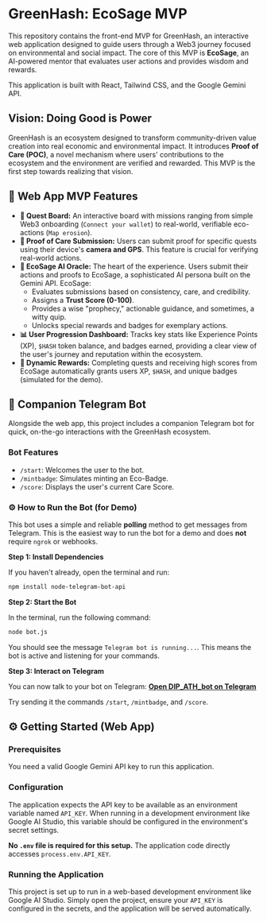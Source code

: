# GreenHash: EcoSage MVP

This repository contains the front-end MVP for GreenHash, an interactive web application designed to guide users through a Web3 journey focused on environmental and social impact. The core of this MVP is **EcoSage**, an AI-powered mentor that evaluates user actions and provides wisdom and rewards.

This application is built with React, Tailwind CSS, and the Google Gemini API.

## Vision: Doing Good is Power

GreenHash is an ecosystem designed to transform community-driven value creation into real economic and environmental impact. It introduces **Proof of Care (POC)**, a novel mechanism where users' contributions to the ecosystem and the environment are verified and rewarded. This MVP is the first step towards realizing that vision.

## 🚀 Web App MVP Features

*   **🌱 Quest Board:** An interactive board with missions ranging from simple Web3 onboarding (`Connect your wallet`) to real-world, verifiable eco-actions (`Map erosion`).
*   **📸 Proof of Care Submission:** Users can submit proof for specific quests using their device's **camera and GPS**. This feature is crucial for verifying real-world actions.
*   **🤖 EcoSage AI Oracle:** The heart of the experience. Users submit their actions and proofs to EcoSage, a sophisticated AI persona built on the Gemini API. EcoSage:
    *   Evaluates submissions based on consistency, care, and credibility.
    *   Assigns a **Trust Score (0-100)**.
    *   Provides a wise "prophecy," actionable guidance, and sometimes, a witty quip.
    *   Unlocks special rewards and badges for exemplary actions.
*   **📊 User Progression Dashboard:** Tracks key stats like Experience Points (XP), `$HASH` token balance, and badges earned, providing a clear view of the user's journey and reputation within the ecosystem.
*   **💎 Dynamic Rewards:** Completing quests and receiving high scores from EcoSage automatically grants users XP, `$HASH`, and unique badges (simulated for the demo).

## 🤖 Companion Telegram Bot

Alongside the web app, this project includes a companion Telegram bot for quick, on-the-go interactions with the GreenHash ecosystem.

### Bot Features

*   `/start`: Welcomes the user to the bot.
*   `/mintbadge`: Simulates minting an Eco-Badge.
*   `/score`: Displays the user's current Care Score.

### ⚙️ How to Run the Bot (for Demo)

This bot uses a simple and reliable **polling** method to get messages from Telegram. This is the easiest way to run the bot for a demo and does **not** require `ngrok` or webhooks.

**Step 1: Install Dependencies**

If you haven't already, open the terminal and run:
```bash
npm install node-telegram-bot-api
```

**Step 2: Start the Bot**

In the terminal, run the following command:
```bash
node bot.js
```

You should see the message `Telegram bot is running...`. This means the bot is active and listening for your commands.

**Step 3: Interact on Telegram**

You can now talk to your bot on Telegram:
[**Open DIP_ATH_bot on Telegram**](https://t.me/DIP_ATH_bot)

Try sending it the commands `/start`, `/mintbadge`, and `/score`.

## ⚙️ Getting Started (Web App)

### Prerequisites

You need a valid Google Gemini API key to run this application.

### Configuration

The application expects the API key to be available as an environment variable named `API_KEY`. When running in a development environment like Google AI Studio, this variable should be configured in the environment's secret settings.

**No `.env` file is required for this setup.** The application code directly accesses `process.env.API_KEY`.

### Running the Application

This project is set up to run in a web-based development environment like Google AI Studio. Simply open the project, ensure your `API_KEY` is configured in the secrets, and the application will be served automatically.